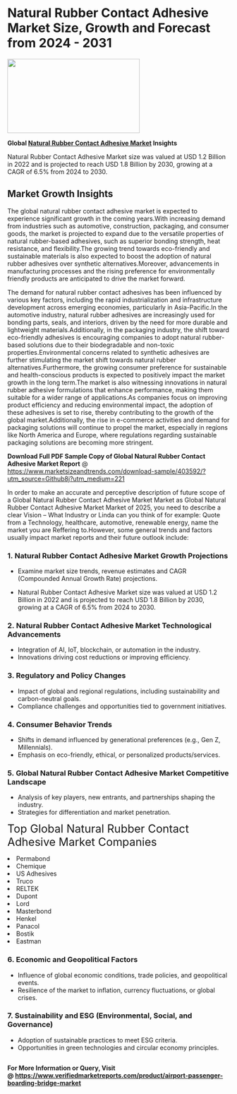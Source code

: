 <H1>Natural Rubber Contact Adhesive Market Size, Growth and Forecast from 2024 - 2031</H1><img class="aligncenter size-medium wp-image-584254" src="https://thirdeyenews.in/wp-content/uploads/2024/09/Global-Market-Research-300x168.jpeg" alt="" width="300" height="168" /><p><strong>Global&nbsp;<a href="https://www.marketsizeandtrends.com/download-sample/403592/?utm_source=Github8j?utm_medium=221">Natural Rubber Contact Adhesive Market</a> Insights</strong></p><p>Natural Rubber Contact Adhesive Market size was valued at USD 1.2 Billion in 2022 and is projected to reach USD 1.8 Billion by 2030, growing at a CAGR of 6.5% from 2024 to 2030.</p><p><h2>Market Growth Insights</h2> <p>The global natural rubber contact adhesive market is expected to experience significant growth in the coming years.With increasing demand from industries such as automotive, construction, packaging, and consumer goods, the market is projected to expand due to the versatile properties of natural rubber-based adhesives, such as superior bonding strength, heat resistance, and flexibility.The growing trend towards eco-friendly and sustainable materials is also expected to boost the adoption of natural rubber adhesives over synthetic alternatives.Moreover, advancements in manufacturing processes and the rising preference for environmentally friendly products are anticipated to drive the market forward.</p> <p>The demand for natural rubber contact adhesives has been influenced by various key factors, including the rapid industrialization and infrastructure development across emerging economies, particularly in Asia-Pacific.In the automotive industry, natural rubber adhesives are increasingly used for bonding parts, seals, and interiors, driven by the need for more durable and lightweight materials.Additionally, in the packaging industry, the shift toward eco-friendly adhesives is encouraging companies to adopt natural rubber-based solutions due to their biodegradable and non-toxic properties.Environmental concerns related to synthetic adhesives are further stimulating the market shift towards natural rubber alternatives.Furthermore, the growing consumer preference for sustainable and health-conscious products is expected to positively impact the market growth in the long term.The market is also witnessing innovations in natural rubber adhesive formulations that enhance performance, making them suitable for a wider range of applications.As companies focus on improving product efficiency and reducing environmental impact, the adoption of these adhesives is set to rise, thereby contributing to the growth of the global market.Additionally, the rise in e-commerce activities and demand for packaging solutions will continue to propel the market, especially in regions like North America and Europe, where regulations regarding sustainable packaging solutions are becoming more stringent.<p><span class=""><strong>Download Full PDF Sample Copy of Global Natural Rubber Contact Adhesive Market Report</strong> @ <a href="https://www.marketsizeandtrends.com/download-sample/403592/?utm_source=Github8j?utm_medium=221" target="_blank">https://www.marketsizeandtrends.com/download-sample/403592/?utm_source=Github8j?utm_medium=221</a></span></p><p>In order to make an accurate and perceptive description of future scope of a Global&nbsp;Natural Rubber Contact Adhesive Market Market as Global&nbsp;Natural Rubber Contact Adhesive Market Market of 2025, you need to describe a clear Vision &ndash; What Industry or Linda can you think of for example: Quote from a Technology, healthcare, automotive, renewable energy, name the market you are Reffering to.However, some general trends and factors usually impact market reports and their future outlook include:</p><h3>1.&nbsp;<strong>Natural Rubber Contact Adhesive Market Growth Projections</strong></h3><ul><li>Examine market size trends, revenue estimates and CAGR (Compounded Annual Growth Rate) projections.</li><li><p>Natural Rubber Contact Adhesive Market size was valued at USD 1.2 Billion in 2022 and is projected to reach USD 1.8 Billion by 2030, growing at a CAGR of 6.5% from 2024 to 2030.</p></li></ul><h3>2.&nbsp;<strong>Natural Rubber Contact Adhesive Market Technological Advancements</strong></h3><ul><li>Integration of AI, IoT, blockchain, or automation in the industry.</li><li>Innovations driving cost reductions or improving efficiency.</li></ul><h3>3.&nbsp;<strong>Regulatory and Policy Changes</strong></h3><ul><li>Impact of global and regional regulations, including sustainability and carbon-neutral goals.</li><li>Compliance challenges and opportunities tied to government initiatives.</li></ul><h3>4.&nbsp;<strong>Consumer Behavior Trends</strong></h3><ul><li>Shifts in demand influenced by generational preferences (e.g., Gen Z, Millennials).</li><li>Emphasis on eco-friendly, ethical, or personalized products/services.</li></ul><h3>5.&nbsp;<strong>Global Natural Rubber Contact Adhesive Market Competitive Landscape</strong></h3><ul><li>Analysis of key players, new entrants, and partnerships shaping the industry.</li><li>Strategies for differentiation and market penetration.</li></ul><p data-pm-slice="1 1 []"><span style="color: inherit; font-family: inherit; font-size: 25px;">Top Global Natural Rubber Contact Adhesive Market Companies</span></p><div class="" data-test-id=""><p><li>Permabond</li><li> Chemique</li><li> US Adhesives</li><li> Truco</li><li> RELTEK</li><li> Dupont</li><li> Lord</li><li> Masterbond</li><li> Henkel</li><li> Panacol</li><li> Bostik</li><li> Eastman</li></p></div><h3>6.&nbsp;<strong>Economic and Geopolitical Factors</strong></h3><ul><li>Influence of global economic conditions, trade policies, and geopolitical events.</li><li>Resilience of the market to inflation, currency fluctuations, or global crises.</li></ul><h3>7.&nbsp;<strong>Sustainability and ESG (Environmental, Social, and Governance)</strong></h3><ul><li>Adoption of sustainable practices to meet ESG criteria.</li><li>Opportunities in green technologies and circular economy principles.</li></ul><h2><strong style="font-size: 14px;">For More Information or Query, Visit @&nbsp;</strong><a style="background-color: #ffffff; font-size: 14px;" href="https://www.marketsizeandtrends.com/report/natural-rubber-contact-adhesive-market/" target="_blank">https://www.verifiedmarketreports.com/product/airport-passenger-boarding-bridge-market</a></h2>